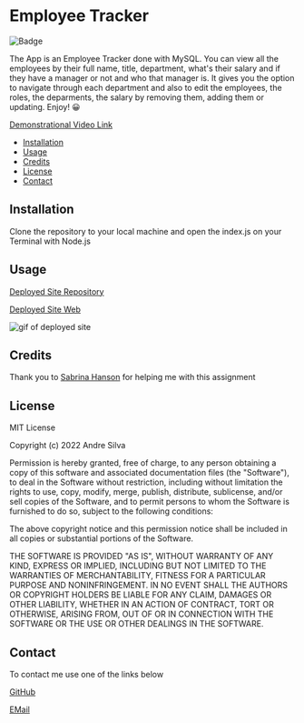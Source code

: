 
# Employee Tracker

![Badge](https://img.shields.io/badge/AndreGitHub-MIT-green.svg)

The App is an Employee Tracker done with MySQL. You can view all the employees by their full name, title, department, what's their salary and if they have a manager or not and who that manager is. It gives you the option to navigate through each department and also to edit the employees, the roles, the deparments, the salary by removing them, adding them or updating. Enjoy! 😀

[Demonstrational Video Link](https://drive.google.com/file/d/1QMLxR7foUAEvVGwY6-goPx-G2NKuVWsD/view)

- [Installation](#installation)
- [Usage](#usage)
- [Credits](#credits)
- [License](#license)
- [Contact](#contact)

## Installation

Clone the repository to your local machine and open the index.js on your Terminal with Node.js

## Usage

[Deployed Site Repository](https://github.com/andresilva8624/Html-Generator)

[Deployed Site Web](https://andresilva8624.github.io/Html-Generator/)

![gif of deployed site](/assets/images/website.gif)

## Credits

Thank you to [Sabrina Hanson](https://www.github.com/sabhanson) for helping me with this assignment

## License

MIT License

Copyright (c) 2022 Andre Silva

Permission is hereby granted, free of charge, to any person obtaining a copy
of this software and associated documentation files (the "Software"), to deal
in the Software without restriction, including without limitation the rights
to use, copy, modify, merge, publish, distribute, sublicense, and/or sell
copies of the Software, and to permit persons to whom the Software is
furnished to do so, subject to the following conditions:

The above copyright notice and this permission notice shall be included in all
copies or substantial portions of the Software.

THE SOFTWARE IS PROVIDED "AS IS", WITHOUT WARRANTY OF ANY KIND, EXPRESS OR
IMPLIED, INCLUDING BUT NOT LIMITED TO THE WARRANTIES OF MERCHANTABILITY,
FITNESS FOR A PARTICULAR PURPOSE AND NONINFRINGEMENT. IN NO EVENT SHALL THE
AUTHORS OR COPYRIGHT HOLDERS BE LIABLE FOR ANY CLAIM, DAMAGES OR OTHER
LIABILITY, WHETHER IN AN ACTION OF CONTRACT, TORT OR OTHERWISE, ARISING FROM,
OUT OF OR IN CONNECTION WITH THE SOFTWARE OR THE USE OR OTHER DEALINGS IN THE
SOFTWARE.

## Contact

To contact me use one of the links below

[GitHub](https://www.github.com/andresilva8624)

[EMail](mailto:andresilva8624@gmail.com)

